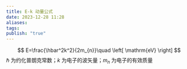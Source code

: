 ```yaml
---
title: E-k 动量公式
date: 2023-12-28 11:28
aliases: 
tags: 
publish: "true"
---
```

$$
E=\frac{\hbar^2k^2}{2m_{n}}\quad \left[ \mathrm{eV} \right]
$$
$\hbar$ 为约化普朗克常数；$k$ 为电子的波矢量；$m_{n}$ 为电子的有效质量
